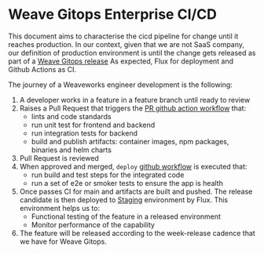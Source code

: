 # Weave Gitops Enterprise CI/CD

This document aims to characterise the cicd pipeline for change until it reaches production. 
In our context, given that we are not SaaS company, our definition of production environment
is until the change gets released as part of a [Weave Gitops release](https://github.com/weaveworks/weave-gitops-enterprise/releases)
As expected, Flux for deployment and Github Actions as CI. 

The journey of a Weaveworks engineer development is the following:

1. A developer works in a feature in a feature branch until ready to review 
2. Raises a Pull Request that triggers the [PR github action workflow](../.github/workflows/test.yaml) that:
   - lints and code standards
   - run unit test for frontend and backend
   - run integration tests for backend
   - build and publish artifacts: container images, npm packages, binaries and helm charts
3. Pull Request is reviewed
4. When approved and merged, `deploy` [github workflow](../.github/workflows/deploy) is executed that:
   - run build and test steps for the integrated code
   - run a set of e2e or smoker tests to ensure the app is health
5. Once passes CI for main and artifacts are built and pushed. The release candidate is then 
deployed to [Staging](https://gitops.internal-dev.wego-gke.weave.works) environment by Flux. This environment helps us to:
    - Functional testing of the feature in a released environment
    - Monitor performance of the capability
6. The feature will be released according to the week-release cadence that we have for Weave Gitops.

